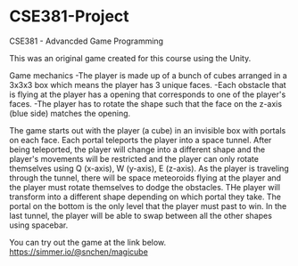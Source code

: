 # CSE381-Project
 
CSE381 - Advancded Game Programming

This was an original game created for this course using the Unity.

Game mechanics
-The player is made up of a bunch of cubes arranged in a 3x3x3 box which means the player has 3 unique faces.
-Each obstacle that is flying at the player has a opening that corresponds to one of the player's faces.
-The player has to rotate the shape such that the face on the z-axis (blue side) matches the opening.

The game starts out with the player (a cube) in an invisible box with portals on each face. Each portal teleports the player into a space 
tunnel. After being teleported, the player will change into a different shape and the player's movements will be restricted and the player
can only rotate themselves using Q (x-axis), W (y-axis), E (z-axis). As the player is traveling through the tunnel, there will be space 
meteoroids flying at the player and the player must rotate themselves to dodge the obstacles. THe player will transform into a different 
shape depending on which portal they take. The portal on the bottom is the only level that the player must past to win. In the last tunnel,
the player will be able to swap between all the other shapes using spacebar.

You can try out the game at the link below.
https://simmer.io/@snchen/magicube
